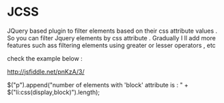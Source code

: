 JCSS
====

JQuery based plugin to filter elements based on their css attribute values . So you can filter Jquery elements by css attribute . 
Gradually I ll add more features such ass filtering elements using greater or lesser operators , etc 

check the example below : 

http://jsfiddle.net/pnKzA/3/ 
 

   $("p").append("number of elements with 'block' attribute is : " + $("li:css(display,block)").length);

